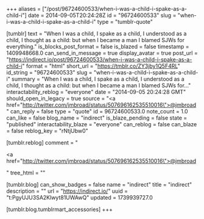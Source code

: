 +++
aliases = ["/post/96724600533/when-i-was-a-child-i-spake-as-a-child-i"]
date = 2014-09-05T20:24:28Z
id = "96724600533"
slug = "when-i-was-a-child-i-spake-as-a-child-i"
type = "tumblr-quote"

[tumblr]
text = "When I was a child, I spake as a child, I understood as a child, I thought as a child: but when I became a man I blamed SJWs for everything."
is_blocks_post_format = false
is_blazed = false
timestamp = 1409948668.0
can_send_in_message = true
display_avatar = true
post_url = "https://indirect.io/post/96724600533/when-i-was-a-child-i-spake-as-a-child-i"
format = "html"
short_url = "https://tmblr.co/ZY3jby1Q5F4RL"
id_string = "96724600533"
slug = "when-i-was-a-child-i-spake-as-a-child-i"
summary = "When I was a child, I spake as a child, I understood as a child, I thought as a child: but when I became a man I blamed SJWs for..."
interactability_reblog = "everyone"
date = "2014-09-05 20:24:28 GMT"
should_open_in_legacy = true
source = "<a href=\"http://twitter.com/jmbroad/status/507696162535510016\">@jmbroad</a>"
can_reply = false
type = "quote"
id = 96724600533.0
note_count = 1.0
can_like = false
blog_name = "indirect"
is_blaze_pending = false
state = "published"
interactability_blaze = "everyone"
can_reblog = false
can_blaze = false
reblog_key = "rNtjUbw0"

[tumblr.reblog]
comment = "<p><a href=\"http://twitter.com/jmbroad/status/507696162535510016\">@jmbroad</a></p>"
tree_html = ""

[tumblr.blog]
can_show_badges = false
name = "indirect"
title = "indirect"
description = ""
url = "https://indirect.io/"
uuid = "t:PgyUJU3SA2Klwyt81UWAwQ"
updated = 1739939727.0

[tumblr.blog.tumblrmart_accessories]
+++
